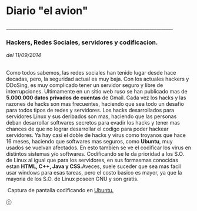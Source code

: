 <html
<body>
<h1>Diario "el avion"</h1>
_______________________________________________________________________
<h3>Hackers, Redes Sociales, servidores y codificacion.</h3> <i>del 11/09/2014</i>
<p>
<br>
Como todos sabemos, las redes sociales han tenido lugar desde hace decadas, pero, la seguridad actual es muy baja. Con los actuales hackers y DDoSing, es muy complicado tener un servidor seguro y libre de interrupciones. Ultimamente en un sitio web ruso se han publicado mas de <b>5.000.000 datos privados de cuentas</b> de Gmail. Cada vez los hacks y las razones de hacks son mas frecuentes, haciendo que sea todo un desafio para todos tipos de redes y servidores. Los hacks desarrollados para servidores Linux y sus deribados son mas, haciendo que las personas deban desarrollar softwares secretos para evadir los hacks y tener mas chances de que no lograr desarrollar el codigo para poder hackear servidores. Ya hay casi el doble de hacks y virus como troyanos que hace 16 meses, haciendo que softwares mas seguros, como <b>Ubuntu</b>, muy usados se vuelvan afectados. En esto tambien se ve el codificar los virus en distintos sistemas y/o softwares. Codificando se le da prioridad a los S.O. de Linux al igual que para los servidores, en sus formasmas conocidas estan <b>HTML, C++, Java y CSS.</b>Aveces, suele suceder que sea mas facil usar windows para esas tareas, pero el costo basico es mayor, ya que la mayoria de los S.O. de Linux poseen GNU y son gratis.  </p>
<img alt="" src="http://i.stack.imgur.com/lWM6P.png">


<span>
Captura de pantalla codificando en <a href="https://www.ubuntu.com">Ubuntu.</a>
</span>

&#9426;





